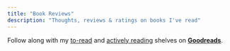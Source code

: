 ```yaml
---
title: "Book Reviews"
description: "Thoughts, reviews & ratings on books I've read"
---
```


Follow along with my [to-read](https://www.goodreads.com/user/show/19157738-daniel-olshansky) and [actively reading](https://www.goodreads.com/review/list/19157738-daniel-olshansky?shelf=currently-reading) shelves on **[Goodreads](https://www.goodreads.com/user/show/19157738-daniel-olshansky)**.
